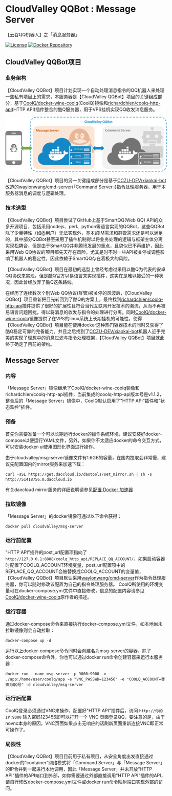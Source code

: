 # CloudValley QQBot : Message Server
【云谷QQ机器人】之「消息服务器」

[![License](https://img.shields.io/badge/License-MIT-orange.svg)](https://github.com/waylonwang/msg-server/master/LICENSE)
[![Docker Repository](https://img.shields.io/badge/docker-cloudvalley%2Fmsg--server-green.svg)](https://hub.docker.com/r/cloudvalley/msg-server/)

## CloudValley QQBot项目
### 业务架构
【CloudValley QQBot】项目计划实现一个自动处理消息指令的QQ机器人来处理一些私有项目上的需求，本服务器是【CloudValley QQBot】项目的关键组成部分，基于[CoolQ/docker-wine-coolq](https://github.com/CoolQ/docker-wine-coolq)(CoolQ)镜像和[richardchien/coolq-http-api](https://github.com/richardchien/coolq-http-api)(HTTP API)插件整合的酷Q服务器，用于VPS挂机实现QQ收发消息服务。

![CloudValley QQBot Framework](docs/CloudValley-QQBot.png)

【CloudValley QQBot】项目的另一关键组成部分是基于[CCZU-DEV/xiaokai-bot](https://github.com/CCZU-DEV/xiaokai-bot)改造的[waylonwang/cmd-server](https://github.com/waylonwang/cmd-server)(「Command Server」)指令处理服务器，用于本服务器消息的调度与逻辑处理。

### 技术选型
【CloudValley QQBot】项目尝试了GitHub上基于SmartQQ(Web QQ) API的众多开源项目，包括采用nodejs、perl、python等语言实现的QQBot，这些QQBot除了少量特性（如@用户）无法实现外，基本的IM需求和群管需求还是可以满足的，其中部分QQBot甚至采用了插件机制得以将业务处理的逻辑与框架主体分离实现松耦合，但是由于SmartQQ并非腾讯发展的重点，且貌似已不再维护，因此采用Web QQ协议的项目都先天存在风险，尤其是时不时一些API被关停或调整影响了机器人的稳定性，因此依赖于SmartQQ存在着极大的风险。

【CloudValley QQBot】项目在最初的选型上曾经考虑过采用以酷Q为代表的安卓QQ协议来实现，但是酷Q官方以易语言来实现插件，这实在是难以接受的一种状况，因此曾经放弃了酷Q这条路线。

在经历了连续数次个别Web QQ协议(群管)被关停的风波后，【CloudValley QQBot】项目重新把目光转回到了酷Q的方案上，最终找到[richardchien/coolq-http-api](https://github.com/richardchien/coolq-http-api)插件提供了很好的扩展性且符合当代互联网开发技术的潮流，从而不再被易语言问题困扰，得以将消息的收发与指令的处理进行分离。同时[CoolQ/docker-wine-coolq](https://github.com/CoolQ/docker-wine-coolq)镜像提供了在VPS的linux系统上长期挂机的可能性，使得【CloudValley QQBot】项目能在使用docker这种热门容器技术的同时又获得了酷Q稳定可靠的完备能力。并且之后找到了[CCZU-DEV/xiaokai-bot](https://github.com/CCZU-DEV/xiaokai-bot)机器人近乎完美的实现了理想中的消息过滤与指令处理框架，【CloudValley QQBot】项目就此终于确定了目前的架构。

## Message Server
### 内容
「Message Server」镜像继承了CoolQ/docker-wine-coolq镜像和richardchien/coolq-http-api插件，当前集成的coolq-http-api版本号是v1.1.2，整合后的「Message Server」镜像中，CoolQ默认启用了"HTTP API"插件和"状态监控"插件。

### 预备
首先你需要准备一个可以长期运行docker的操作系统环境，建议安装好docker-compose以便运行YAML文件，另外，如果你不太适应docker的命令交互方式，可以安装docker-ui使用图形化界面进行操作。

由于cloudvalley/msg-server镜像文件有1.6GB的容量，在国内拉取会非常慢，建议先配置国内的mirror服务来加速下载：
```
curl -sSL https://get.daocloud.io/daotools/set_mirror.sh | sh -s http://51418756.m.daocloud.io
```
有关daocloud mirror服务的详细说明请参见[配置 Docker 加速器](https://www.daocloud.io/mirror#accelerator-doc)
### 拉取镜像
「Message Server」的docker镜像可通过以下命令获得：
```
docker pull cloudvalley/msg-server
```
### 运行前配置
"HTTP API"插件的post_url配置项指向了`http://127.0.0.1:8888/coolq_http_api/REPLACE_QQ_ACCOUNT/`，如果启动容器时配置了COOLQ_ACCOUNT环境变量，post_url配置项中的REPLACE_QQ_ACCOUNT会被替换成COOLQ_ACCOUNT的变量值，【CloudValley QQBot】项目默认采用[waylonwang/cmd-server](https://github.com/waylonwang/cmd-server)作为指令处理服务器，你可以随时修改该配置为自己的指令处理服务器。
CoolQ所使用的环境变量可在docker-compose.yml文件中直接修改，信息的配置内容请参见[CoolQ/docker-wine-coolq](https://github.com/CoolQ/docker-wine-coolq)原作者的描述。

### 运行容器
通过docker-compose命令来直接执行docker-compose.yml文件，如本地尚未拉取镜像则会自动拉取：
```
docker-compose up -d
```

运行以上docker-compose命令同时会创建名为msg-server的容器，除了docker-compose命令外，你也可以通过docker run命令创建容器来运行本服务器：
```
docker run --name msg-server -p 9000:9000 -v  ./app:/home/user/coolq/app -e "VNC_PASSWD=123456" -e "COOLQ_ACCOUNT=替换为QQ号" -d cloudvalley/msg-server
```
### 运行后配置
CoolQ登录必须通过VNC来操作，配置好"HTTP API"插件后，访问 `http://你的IP:9000` 输入密码123456即可以打开一个 VNC 页面登录QQ，要注意的是，由于novnc本身的原因，VNC页面如果点击无响应的话刷新页面重新连接VNC即正常可操作了。

### 局限性
【CloudValley QQBot】项目目前用于私有项目，从安全角度出发直接通过docker的“container”网络模式将「Command Server」与「Message Server」的IP合并到一起进行本地调用，因此「Message Server」并未开放"HTTP API"插件的API端口到外部，如你需要通过外部直接调用"HTTP API"插件的API，请自行修改docker-compose.yml文件或docker run命令映射端口实现外部的访问。
